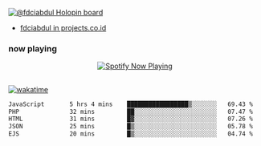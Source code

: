 [![@fdciabdul Holopin board](https://holopin.io/api/user/board?user=fdciabdul)](https://holopin.io/@fdciabdul)

- [fdciabdul in projects.co.id](https://projects.co.id/public/browse_users/view/496e26/fdciabdul)

### now playing 

<p align="center">
  <a href="https://open.spotify.com/user/31ljmyymhthokwewwcd6dsdmvprm" target="_blank"><img src="https://novatorem-psi-rosy.vercel.app/api/spotify" alt="Spotify Now Playing"/></a>
</p>

##

[![wakatime](https://wakatime.com/badge/user/87646243-158a-4241-a3cb-668e1fa2dbb8.svg)](https://wakatime.com/@87646243-158a-4241-a3cb-668e1fa2dbb8)
<!--START_SECTION:waka-->

```txt
JavaScript       5 hrs 4 mins    █████████████████▒░░░░░░░   69.43 %
PHP              32 mins         ██░░░░░░░░░░░░░░░░░░░░░░░   07.47 %
HTML             31 mins         █▓░░░░░░░░░░░░░░░░░░░░░░░   07.26 %
JSON             25 mins         █▒░░░░░░░░░░░░░░░░░░░░░░░   05.78 %
EJS              20 mins         █▒░░░░░░░░░░░░░░░░░░░░░░░   04.74 %
```

<!--END_SECTION:waka-->
